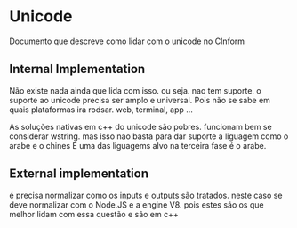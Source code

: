 # Unicode 

Documento que descreve como lidar com o unicode no CInform

## Internal Implementation

Não existe nada ainda que lida com isso. ou seja. nao tem suporte. o suporte ao unicode precisa ser amplo e universal. 
Pois não se sabe em quais plataformas ira rodsar. web, terminal, app ...

As soluções nativas em c++ do unicode são pobres. funcionam bem se considerar wstring. mas isso nao basta para dar suporte a liguagem como o arabe e o chines
E uma das liguagems alvo na terceira fase é o arabe.

## External implementation

é precisa normalizar como os inputs e outputs são tratados. neste caso se deve normalizar com o Node.JS e a engine V8. pois estes são os que melhor lidam com essa questão e são em c++


